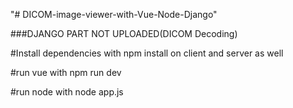 "# DICOM-image-viewer-with-Vue-Node-Django" 

###DJANGO PART NOT UPLOADED(DICOM Decoding)

#Install dependencies with npm install
on client and server as well

#run vue with npm run dev

#run node with node app.js
